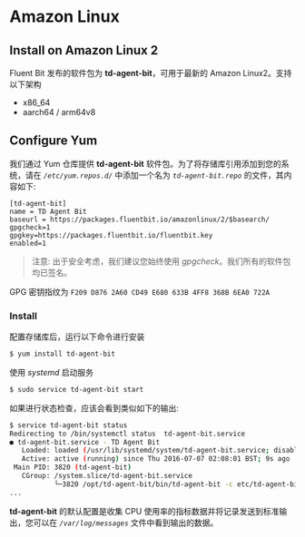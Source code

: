 # Amazon Linux

## Install on Amazon Linux 2

Fluent Bit 发布的软件包为 **td-agent-bit**，可用于最新的 Amazon Linux2。支持以下架构

* x86_64
* aarch64 / arm64v8

## Configure Yum

我们通过 Yum 仓库提供 **td-agent-bit** 软件包。为了将存储库引用添加到您的系统，请在 _`/etc/yum.repos.d/`_ 中添加一个名为 _`td-agent-bit.repo`_ 的文件，其内容如下:

```text
[td-agent-bit]
name = TD Agent Bit
baseurl = https://packages.fluentbit.io/amazonlinux/2/$basearch/
gpgcheck=1
gpgkey=https://packages.fluentbit.io/fluentbit.key
enabled=1
```

> 注意: 出于安全考虑，我们建议您始终使用 _gpgcheck_。我们所有的软件包均已签名。

GPG 密钥指纹为 `F209 D876 2A60 CD49 E680 633B 4FF8 368B 6EA0 722A`

### Install

配置存储库后，运行以下命令进行安装

```bash
$ yum install td-agent-bit
```

使用 _systemd_ 启动服务

```bash
$ sudo service td-agent-bit start
```

如果进行状态检查，应该会看到类似如下的输出:

```bash
$ service td-agent-bit status
Redirecting to /bin/systemctl status  td-agent-bit.service
● td-agent-bit.service - TD Agent Bit
   Loaded: loaded (/usr/lib/systemd/system/td-agent-bit.service; disabled; vendor preset: disabled)
   Active: active (running) since Thu 2016-07-07 02:08:01 BST; 9s ago
 Main PID: 3820 (td-agent-bit)
   CGroup: /system.slice/td-agent-bit.service
           └─3820 /opt/td-agent-bit/bin/td-agent-bit -c etc/td-agent-bit/td-agent-bit.conf
...
```

**td-agent-bit** 的默认配置是收集 CPU 使用率的指标数据并将记录发送到标准输出，您可以在 _`/var/log/messages`_ 文件中看到输出的数据。
